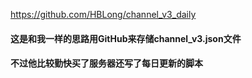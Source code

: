 https://github.com/HBLong/channel_v3_daily

#### 这是和我一样的思路用GitHub来存储channel_v3.json文件

#### 不过他比较勤快买了服务器还写了每日更新的脚本
